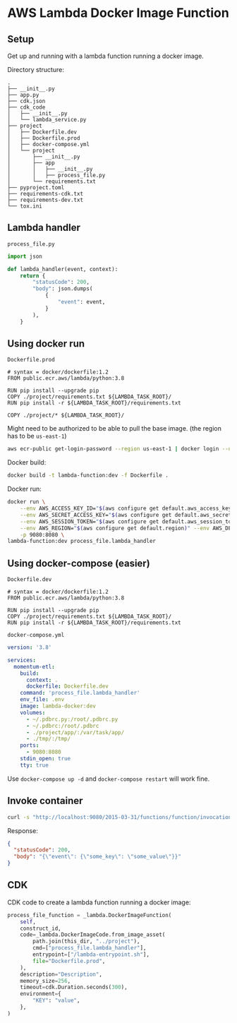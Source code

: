 AWS Lambda Docker Image Function
===

Setup
---

Get up and running with a lambda function running a docker image.

Directory structure:

```
.
├── __init__.py
├── app.py
├── cdk.json
├── cdk_code
│   ├── __init__.py
│   └── lambda_service.py
├── project
│   ├── Dockerfile.dev
│   ├── Dockerfile.prod
│   ├── docker-compose.yml
│   └── project
│       ├── __init__.py
│       ├── app
│       │   ├── __init__.py
│       │   ├── process_file.py
│       └── requirements.txt
├── pyproject.toml
├── requirements-cdk.txt
├── requirements-dev.txt
└── tox.ini
```

Lambda handler
---

`process_file.py`

```python
import json

def lambda_handler(event, context):
    return {
        "statusCode": 200,
        "body": json.dumps(
            {
                "event": event,
            }
        ),
    }
```
Using docker run
---

`Dockerfile.prod`

```
# syntax = docker/dockerfile:1.2
FROM public.ecr.aws/lambda/python:3.8

RUN pip install --upgrade pip
COPY ./project/requirements.txt ${LAMBDA_TASK_ROOT}/
RUN pip install -r ${LAMBDA_TASK_ROOT}/requirements.txt

COPY ./project/* ${LAMBDA_TASK_ROOT}/

```

Might need to be authorized to be able to pull the base image. (the region has to be `us-east-1`)

```bash
aws ecr-public get-login-password --region us-east-1 | docker login --username AWS --password-stdin public.ecr.aws
```

Docker build:

```bash
docker build -t lambda-function:dev -f Dockerfile .
```

Docker run:

```bash
docker run \
    --env AWS_ACCESS_KEY_ID="$(aws configure get default.aws_access_key_id)" \
    --env AWS_SECRET_ACCESS_KEY="$(aws configure get default.aws_secret_access_key)" \
    --env AWS_SESSION_TOKEN="$(aws configure get default.aws_session_token)" \
    --env AWS_REGION="$(aws configure get default.region)" --env AWS_DEFAULT_REGION="$(aws configure get default.region)" \
    -p 9080:8080 \
lambda-function:dev process_file.lambda_handler
```

Using docker-compose (easier)
---

`Dockerfile.dev`

```
# syntax = docker/dockerfile:1.2
FROM public.ecr.aws/lambda/python:3.8

RUN pip install --upgrade pip
COPY ./project/requirements.txt ${LAMBDA_TASK_ROOT}/
RUN pip install -r ${LAMBDA_TASK_ROOT}/requirements.txt
```

`docker-compose.yml`

```yaml
version: '3.8'

services:
  momentum-etl:
    build:
      context: .
      dockerfile: Dockerfile.dev
    command: 'process_file.lambda_handler'
    env_file: .env
    image: lambda-docker:dev
    volumes:
      - ~/.pdbrc.py:/root/.pdbrc.py
      - ~/.pdbrc:/root/.pdbrc
      - ./project/app/:/var/task/app/
      - ./tmp/:/tmp/
    ports:
      - 9080:8080
    stdin_open: true
    tty: true
```

Use `docker-compose up -d` and `docker-compose restart` will work fine.

Invoke container
---

```bash
curl -s "http://localhost:9080/2015-03-31/functions/function/invocations" -d '{"some_key":"some_value"}' | jq
```

Response:

```json
{
  "statusCode": 200,
  "body": "{\"event\": {\"some_key\": \"some_value\"}}"
}
```

CDK
---

CDK code to create a lambda function running a docker image:

```python
process_file_function = _lambda.DockerImageFunction(
    self,
    construct_id,
    code=_lambda.DockerImageCode.from_image_asset(
        path.join(this_dir, "../project"),
        cmd=["process_file.lambda_handler"],
        entrypoint=["/lambda-entrypoint.sh"],
        file="Dockerfile.prod",
    ),
    description="Description",
    memory_size=256,
    timeout=cdk.Duration.seconds(300),
    environment={
        "KEY": "value",
    },
)
```